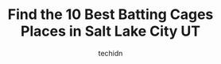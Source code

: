 ---
layout: ampstory
image: https://i0.wp.com/www.depkes.org/wp-content/uploads/2023/06/batting-cages-0-in-salt-lake-city-ut-1685782764.jpeg?resize=640,853
author: techidn
featured: false
description: Discover the impressive array of Batting Cages options in Salt Lake City UT, where you can find 10 of the largest Batting Cages establishments in the area. From renowned classics to hidden g
title: Find the 10 Best Batting Cages Places in Salt Lake City UT
cover:
   title: Find the 10 Best Batting Cages Places in Salt Lake City UT
   subtitle: Rickpate
   background: https://www.depkes.org/wp-content/uploads/2023/06/batting-cages-0-in-salt-lake-city-ut-1685782764.jpeg

pages: 
 - layout: thirds
   top: <h1>#1 Salt Lake Bees</h1>
   bottom: "<p>Take me out to the BALLGAME!  Smiths Ballpark is so much fun.  The seats are all great.  They sell lots of different kinds of food.  The bathrooms arent fancy, but they</p>"
   background: https://www.depkes.org/wp-content/uploads/2023/06/batting-cages-1-in-salt-lake-city-ut-1685782765.jpeg
   backgroundblur: true
 - layout: thirds
   top: <h1>#2 Billies Batting Cages</h1>
   bottom: "<p>Came here with my family for my birthday.    This place is amazing and super fair. Will be back again very soon.        Amazing staff and setup.    Thanks a ton! 10/10</p>"
   background: https://www.depkes.org/wp-content/uploads/2023/06/batting-cages-2-in-salt-lake-city-ut-1685782766.jpeg
   cta:
      link: https://www.depkes.org/blog/find-the-10-best-batting-cages-places-in-salt-lake-city-ut/
      text: Find the 10 Best Batting Cages Places in Salt Lake City UT
 - layout: thirds
   top: <h1>#3 D-BAT Herriman</h1>
   bottom: "<p>15856 So. Porter Point Cove, Herriman, UT 84065, United States</p>"
   background: https://www.depkes.org/wp-content/uploads/2023/06/batting-cages-3-in-salt-lake-city-ut-1685782766.jpeg
   cta:
      link: https://www.depkes.org/blog/find-the-10-best-batting-cages-places-in-salt-lake-city-ut/
      text: Find the 10 Best Batting Cages Places in Salt Lake City UT
 - layout: thirds
   top: <h1>#4 The Strike Zone</h1>
   bottom: "<p>1742 S State St, Orem, UT 84097, United States</p>"
   background: https://images.unsplash.com/photo-1531169509526-f8f1fdaa4a67?ixlib=rb-4.0.3&ixid=MnwxMjA3fDB8MHxwaG90by1wYWdlfHx8fGVufDB8fHx8&auto=format&fit=crop&w=640&h=853&q=80
   cta:
      link: https://www.depkes.org/blog/find-the-10-best-batting-cages-places-in-salt-lake-city-ut/
      text: Find the 10 Best Batting Cages Places in Salt Lake City UT
 - layout: thirds
   top: <h1>#5 Larry H. Miller Softball Complex</h1>
   bottom: "<p>4350 S 1300 E, Millcreek, UT 84124, United States</p>"
   background: https://images.unsplash.com/photo-1489648022186-8f49310909a0?ixlib=rb-4.0.3&ixid=MnwxMjA3fDB8MHxwaG90by1wYWdlfHx8fGVufDB8fHx8&auto=format&fit=crop&w=640&h=853&q=80
   cta:
      link: https://www.depkes.org/blog/find-the-10-best-batting-cages-places-in-salt-lake-city-ut/
      text: Find the 10 Best Batting Cages Places in Salt Lake City UT
 - layout: thirds
   top: <h1>#6 Level Up Batting Cages</h1>
   bottom: "<p>132 Volunteer Dr, Spanish Fork, UT 84660, United States</p>"
   background: https://images.unsplash.com/photo-1518640467707-6811f4a6ab73?ixlib=rb-4.0.3&ixid=MnwxMjA3fDB8MHxwaG90by1wYWdlfHx8fGVufDB8fHx8&auto=format&fit=crop&w=640&h=853&q=80
   cta:
      link: https://www.depkes.org/blog/find-the-10-best-batting-cages-places-in-salt-lake-city-ut/
      text: Find the 10 Best Batting Cages Places in Salt Lake City UT
 - layout: thirds
   top: <h1>#7 Elite Level Sports Academy</h1>
   bottom: "<p>2100 Alexander St, West Valley City, UT 84119, United States</p>"
   background: https://images.unsplash.com/photo-1524169358666-79f22534bc6e?ixlib=rb-4.0.3&ixid=MnwxMjA3fDB8MHxwaG90by1wYWdlfHx8fGVufDB8fHx8&auto=format&fit=crop&w=640&h=853&q=80
   cta:
      link: https://www.depkes.org/blog/find-the-10-best-batting-cages-places-in-salt-lake-city-ut/
      text: Find the 10 Best Batting Cages Places in Salt Lake City UT
 - layout: thirds
   middle: Continue reading...
   background: https://images.unsplash.com/photo-1620421680010-0766ff230392?ixlib=rb-4.0.3&ixid=MnwxMjA3fDB8MHxwaG90by1wYWdlfHx8fGVufDB8fHx8&auto=format&fit=crop&w=640&h=853&q=80
   cta:
      link: https://www.depkes.org/blog/find-the-10-best-batting-cages-places-in-salt-lake-city-ut/
      text: Find the 10 Best Batting Cages Places in Salt Lake City UT
      
---